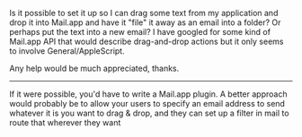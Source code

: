 Is it possible to set it up so I can drag some text from my application and drop it into Mail.app and have it "file" it away as an email into a folder?  Or perhaps put the text into a new email?  I have googled for some kind of Mail.app API that would describe drag-and-drop actions but it only seems to involve General/AppleScript.

Any help would be much appreciated, thanks.

----

If it were possible, you'd have to write a Mail.app plugin. A better approach would probably be to allow your users to specify an email address to send whatever it is you want to drag & drop, and they can set up a filter in mail to route that wherever they want